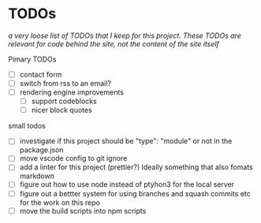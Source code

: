 # TODOs
_a very loose list of TODOs that I keep for this project. These TODOs are relevant for code behind the site, not the content of the site itself_

Pimary TODOs
- [ ] contact form
- [ ] switch from rss to an email?
- [ ] rendering engine improvements
  - [ ] support codeblocks
  - [ ] nicer block quotes

small todos
- [ ] investigate if this project should be "type": "module" or not in the package.json
- [ ] move vscode config to git ignore
- [ ] add a linter for this project (prettier?) Ideally something that also fomats markdown
- [ ] figure out how to use node instead of ptyhon3 for the local server
- [ ] figure out a bettter system for using branches and squash commits etc for the work on this repo
- [ ] move the build scripts into npm scripts